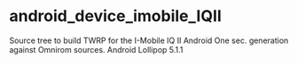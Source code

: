 # android_device_imobile_IQII
Source tree to build TWRP for the I-Mobile IQ II Android One sec. generation against Omnirom sources.
Android Lollipop 5.1.1
